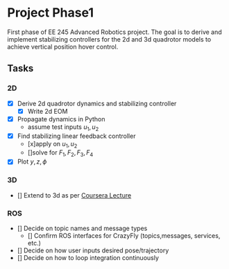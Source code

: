 # Project Phase1
First phase of EE 245 Advanced Robotics project. The goal is to derive and implement stabilizing controllers for the 2d and 3d quadrotor models to achieve vertical position hover control.

## Tasks
### 2D
- [x] Derive 2d quadrotor dynamics and stabilizing controller
  - [x] Write 2d EOM
- [x] Propagate dynamics in Python
    - assume test inputs $u_1, u_2$ 
- [x] Find stabilizing linear feedback controller
    - [x]apply on $u_1,u_2$
    - []solve for $F_1,F_2,F_3,F_4$
- [x] Plot $y,z,\phi$
### 3D
- [] Extend to 3d as per [Coursera Lecture](https://www.coursera.org/learn/robotics-flight/lecture/zpCD1/3-d-quadrotor-control)
### ROS
- [] Decide on topic names and message types
    - [] Confirm ROS interfaces for CrazyFly (topics,messages, services, etc.)
- [] Decide on how user inputs desired pose/trajectory
- [] Decide on how to loop integration continuously
    
  
